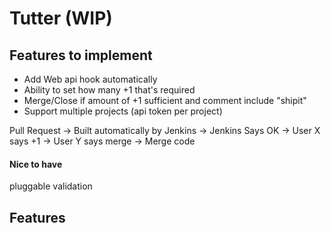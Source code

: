 # Tutter (WIP)

## Features to implement

* Add Web api hook automatically
* Ability to set how many +1 that's required
* Merge/Close if amount of +1 sufficient and comment include "shipit"
* Support multiple projects (api token per project)

Pull Request -> Built automatically by Jenkins -> Jenkins Says OK ->
User X says +1 -> User Y says merge -> Merge code

#### Nice to have
pluggable validation
## Features

